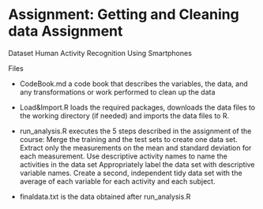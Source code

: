 # Assignment: Getting and Cleaning data Assignment

Dataset
Human Activity Recognition Using Smartphones

Files
- CodeBook.md a code book that describes the variables, the data, and any transformations or work performed to clean up the data

- Load&Import.R loads the required packages, downloads the data files to the working directory (if needed) and imports the data files to R. 

- run_analysis.R executes the 5 steps described in the assignment of the course:
Merge the training and the test sets to create one data set.
Extract only the measurements on the mean and standard deviation for each measurement.
Use descriptive activity names to name the activities in the data set
Appropriately label the data set with descriptive variable names.
Create a second, independent tidy data set with the average of each variable for each activity and each subject.

- finaldata.txt is the data obtained after run_analysis.R
